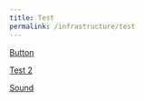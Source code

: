 ```yaml
---
title: Test
permalink: /infrastructure/test
---
```

[Button](/infrastructure/case-studies/resources#123453)

<a href="/infrastructure/case-studies/resources#123453">Test 2</a>

<a href="/infrastructure/case-studies/resources##123453">Sound</a>
